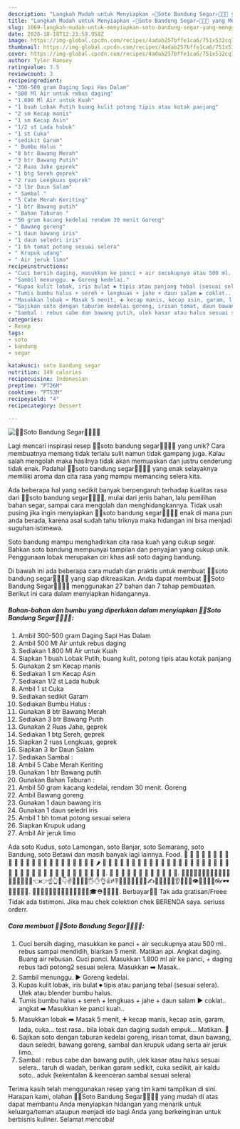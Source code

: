 ```yaml
---
description: "Langkah Mudah untuk Menyiapkan ✍🏾Soto Bandung Segar✍🏾👩‍🍳 yang Menggugah Selera"
title: "Langkah Mudah untuk Menyiapkan ✍🏾Soto Bandung Segar✍🏾👩‍🍳 yang Menggugah Selera"
slug: 1069-langkah-mudah-untuk-menyiapkan-soto-bandung-segar-yang-menggugah-selera
date: 2020-10-18T12:23:59.958Z
image: https://img-global.cpcdn.com/recipes/4adab257bffe1ca6/751x532cq70/✍🏾soto-bandung-segar✍🏾👩🍳-foto-resep-utama.jpg
thumbnail: https://img-global.cpcdn.com/recipes/4adab257bffe1ca6/751x532cq70/✍🏾soto-bandung-segar✍🏾👩🍳-foto-resep-utama.jpg
cover: https://img-global.cpcdn.com/recipes/4adab257bffe1ca6/751x532cq70/✍🏾soto-bandung-segar✍🏾👩🍳-foto-resep-utama.jpg
author: Tyler Ramsey
ratingvalue: 3.5
reviewcount: 3
recipeingredient:
- "300-500 gram Daging Sapi Has Dalam"
- "500 Ml Air untuk rebus daging"
- "1.800 Ml Air untuk Kuah"
- "1 buah Lobak Putih buang kulit potong tipis atau kotak panjang"
- "2 sm Kecap manis"
- "1 sm Kecap Asin"
- "1/2 st Lada hubuk"
- "1 st Cuka"
- "sedikit Garam"
- " Bumbu Halus "
- "8 btr Bawang Merah"
- "3 btr Bawang Putih"
- "2 Ruas Jahe geprek"
- "1 btg Sereh geprek"
- "2 ruas Lengkuas geprek"
- "3 lbr Daun Salam"
- " Sambal "
- "5 Cabe Merah Keriting"
- "1 btr Bawang putih"
- " Bahan Taburan "
- "50 gram kacang kedelai rendam 30 menit Goreng"
- " Bawang goreng"
- "1 daun bawang iris"
- "1 daun seledri iris"
- "1 bh tomat potong sesuai selera"
- " Krupuk udang"
- " Air jeruk limo"
recipeinstructions:
- "Cuci bersih daging, masukkan ke panci + air secukupnya atau 500 ml.. rebus sampai mendidih, biarkan 5 menit. Matikan api. Angkat daging. Buang air rebusan. Cuci panci. Masukkan 1.800 ml air ke panci, + daging rebus tadi potong2 sesuai selera. Masukkan ➡️ Masak.."
- "Sambil menunggu. ▶️ Goreng kedelai."
- "Kupas kulit lobak, iris bulat ⏺ tipis atau panjang tebal (sesuai selera). Ulek atau blender bumbu halus."
- "Tumis bumbu halus + sereh + lengkuas + jahe + daun salam ▶️ coklat.. angkat ➡️ Masukkan ke panci kuah.."
- "Masukkan lobak ➡️ Masak 5 menit, ➕ kecap manis, kecap asin, garam, lada, cuka... test rasa.. bila lobak dan daging sudah empuk... Matikan. 🤗"
- "Sajikan soto dengan taburan kedelai goreng, irisan tomat, daun bawang, daun seledri, bawang goreng, sambal dan krupuk udang serta air jeruk limo."
- "Sambal : rebus cabe dan bawang putih, ulek kasar atau halus sesuai selera.. taruh di wadah, berikan garam sedikit, cuka sedikit, air kaldu soto.. aduk (kekentalan &amp; keenceran sambal sesuai selera)"
categories:
- Resep
tags:
- soto
- bandung
- segar

katakunci: soto bandung segar 
nutrition: 149 calories
recipecuisine: Indonesian
preptime: "PT26M"
cooktime: "PT53M"
recipeyield: "4"
recipecategory: Dessert

---
```



![✍🏾Soto Bandung Segar✍🏾👩‍🍳](https://img-global.cpcdn.com/recipes/4adab257bffe1ca6/751x532cq70/✍🏾soto-bandung-segar✍🏾👩🍳-foto-resep-utama.jpg)

Lagi mencari inspirasi resep ✍🏾soto bandung segar✍🏾👩‍🍳 yang unik? Cara membuatnya memang tidak terlalu sulit namun tidak gampang juga. Kalau salah mengolah maka hasilnya tidak akan memuaskan dan justru cenderung tidak enak. Padahal ✍🏾soto bandung segar✍🏾👩‍🍳 yang enak selayaknya memiliki aroma dan cita rasa yang mampu memancing selera kita.

Ada beberapa hal yang sedikit banyak berpengaruh terhadap kualitas rasa dari ✍🏾soto bandung segar✍🏾👩‍🍳, mulai dari jenis bahan, lalu pemilihan bahan segar, sampai cara mengolah dan menghidangkannya. Tidak usah pusing jika ingin menyiapkan ✍🏾soto bandung segar✍🏾👩‍🍳 enak di mana pun anda berada, karena asal sudah tahu triknya maka hidangan ini bisa menjadi suguhan istimewa.

Soto bandung mampu menghadirkan cita rasa kuah yang cukup segar. Bahkan soto bandung mempunyai tampilan dan penyajian yang cukup unik. Penggunaan lobak merupakan ciri khas asli soto daging bandung.


Di bawah ini ada beberapa cara mudah dan praktis untuk membuat ✍🏾soto bandung segar✍🏾👩‍🍳 yang siap dikreasikan. Anda dapat membuat ✍🏾Soto Bandung Segar✍🏾👩‍🍳 menggunakan 27 bahan dan 7 tahap pembuatan. Berikut ini cara dalam menyiapkan hidangannya.

<!--inarticleads1-->

##### Bahan-bahan dan bumbu yang diperlukan dalam menyiapkan ✍🏾Soto Bandung Segar✍🏾👩‍🍳:

1. Ambil 300-500 gram Daging Sapi Has Dalam
1. Ambil 500 Ml Air untuk rebus daging
1. Sediakan 1.800 Ml Air untuk Kuah
1. Siapkan 1 buah Lobak Putih, buang kulit, potong tipis atau kotak panjang
1. Gunakan 2 sm Kecap manis
1. Sediakan 1 sm Kecap Asin
1. Sediakan 1/2 st Lada hubuk
1. Ambil 1 st Cuka
1. Sediakan sedikit Garam
1. Sediakan  Bumbu Halus :
1. Gunakan 8 btr Bawang Merah
1. Sediakan 3 btr Bawang Putih
1. Gunakan 2 Ruas Jahe, geprek
1. Sediakan 1 btg Sereh, geprek
1. Siapkan 2 ruas Lengkuas, geprek
1. Siapkan 3 lbr Daun Salam
1. Sediakan  Sambal :
1. Ambil 5 Cabe Merah Keriting
1. Gunakan 1 btr Bawang putih
1. Gunakan  Bahan Taburan :
1. Ambil 50 gram kacang kedelai, rendam 30 menit. Goreng
1. Ambil  Bawang goreng
1. Gunakan 1 daun bawang iris
1. Gunakan 1 daun seledri iris
1. Ambil 1 bh tomat potong sesuai selera
1. Siapkan  Krupuk udang
1. Ambil  Air jeruk limo


Ada soto Kudus, soto Lamongan, soto Banjar, soto Semarang, soto Bandung, soto Betawi dan masih banyak lagi lainnya. Food. 🥭 🍇 🍈 🍉 🍊 🍋 🍌 🍍 🍎 🍏 🍐 🍑 🍒 🥬 🍓 🥝 🍅 🥥 🥑 🍆 🥔 🥕 🌽 🌶️ 🥯 🥒 🥦 🥜 🌰 🍞 🥐 🥖 🥨 🥞 🧀 🍖 🍗 🥩 🥓 🍔 🍟 🍕 🌭 🥪 🌮 🌯 🥙 🥚 🧂 🍳 🥘 🍲 🥣 🥗 🍿 🥫 🍱 🍘 🍙 🍚 🍛 🍜 🥮. 🍝 🍠 🍢 🍣 🍤 🍥 🍡 🥟 🥠 🥡 🍦 🍧. 👦👩‍👩‍👧👩‍👩‍👧‍👦👩‍👩‍👦‍👦👩‍👩‍👧‍👧💪🤳👈👉☝👆🖕👇✌🤞🖖🤘🤙🖐✋👌👍👎✊👊🤛🤜🤚👋👏✍👐🙌🙏🤝💅👂👃👣👀👁👅👄💋💤👓🕶👔👕👖👗👘. 👙👚👛👜👝🎒👞👟👠👡👢👑👒🎩🎓⛑💄💍🌂💼. Berbayar🙏🏾 Tak ada gratisan/Freee Tidak ada tistimoni. Jika mau chek colektion chek BERENDA saya. seriuss orderr. 

<!--inarticleads2-->

##### Cara membuat ✍🏾Soto Bandung Segar✍🏾👩‍🍳:

1. Cuci bersih daging, masukkan ke panci + air secukupnya atau 500 ml.. rebus sampai mendidih, biarkan 5 menit. Matikan api. Angkat daging. Buang air rebusan. Cuci panci. Masukkan 1.800 ml air ke panci, + daging rebus tadi potong2 sesuai selera. Masukkan ➡️ Masak..
1. Sambil menunggu. ▶️ Goreng kedelai.
1. Kupas kulit lobak, iris bulat ⏺ tipis atau panjang tebal (sesuai selera). Ulek atau blender bumbu halus.
1. Tumis bumbu halus + sereh + lengkuas + jahe + daun salam ▶️ coklat.. angkat ➡️ Masukkan ke panci kuah..
1. Masukkan lobak ➡️ Masak 5 menit, ➕ kecap manis, kecap asin, garam, lada, cuka... test rasa.. bila lobak dan daging sudah empuk... Matikan. 🤗
1. Sajikan soto dengan taburan kedelai goreng, irisan tomat, daun bawang, daun seledri, bawang goreng, sambal dan krupuk udang serta air jeruk limo.
1. Sambal : rebus cabe dan bawang putih, ulek kasar atau halus sesuai selera.. taruh di wadah, berikan garam sedikit, cuka sedikit, air kaldu soto.. aduk (kekentalan &amp; keenceran sambal sesuai selera)




Terima kasih telah menggunakan resep yang tim kami tampilkan di sini. Harapan kami, olahan ✍🏾Soto Bandung Segar✍🏾👩‍🍳 yang mudah di atas dapat membantu Anda menyiapkan hidangan yang menarik untuk keluarga/teman ataupun menjadi ide bagi Anda yang berkeinginan untuk berbisnis kuliner. Selamat mencoba!

